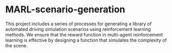 # MARL-scenario-generation
This project includes a series of processes for generating a library of automated driving simulation scenarios using reinforcement learning methods. We ensure that the reward function in multi-agent reinforcement learning is effective by designing a function that simulates the complexity of the scene.
